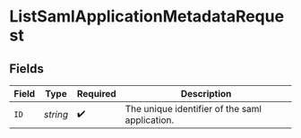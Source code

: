 # ListSamlApplicationMetadataRequest


## Fields

| Field                                          | Type                                           | Required                                       | Description                                    |
| ---------------------------------------------- | ---------------------------------------------- | ---------------------------------------------- | ---------------------------------------------- |
| `ID`                                           | *string*                                       | :heavy_check_mark:                             | The unique identifier of the saml application. |